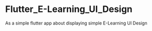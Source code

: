 # Flutter_E-Learning_UI_Design
As a simple flutter app about displaying simple E-Learning UI Design 
